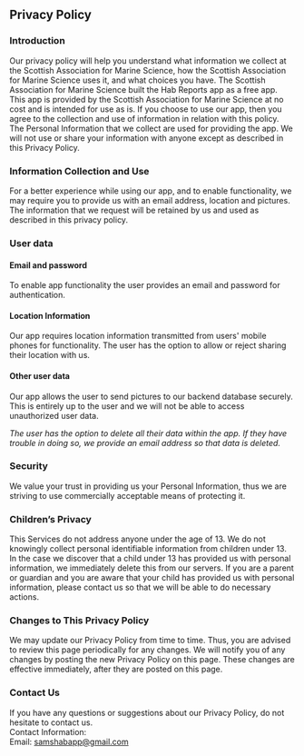 Privacy Policy  
----------------

### Introduction  
Our privacy policy will help you understand what information we collect at the Scottish Association for Marine Science, how the Scottish Association for Marine Science uses it, and what choices you have.
The Scottish Association for Marine Science built the Hab Reports app as a free app. This app is provided by the Scottish Association for Marine Science at no cost and is intended for use as is.
If you choose to use our app, then you agree to the collection and use of information in relation with this policy. The Personal Information that we collect are used for providing the app. We will not use or share your information with anyone except as described in this Privacy Policy.  

### Information Collection and Use  
For a better experience while using our app, and to enable functionality, we may require you to provide us with an email address, location and pictures. The information that we request will be retained by us and used as described in this privacy policy.  

### User data

#### Email and password

To enable app functionality the user provides an email and password for authentication.

#### Location Information  

Our app requires location information transmitted from users' mobile phones for functionality. The user has the option to allow or reject sharing their location with us.

#### Other user data
Our app allows the user to send pictures to our backend database securely. This is entirely up to the user and we will not be able to access unauthorized user data.

*The user has the option to delete all their data within the app. If they have trouble in doing so, we provide an email address so that data is deleted.*

### Security  
We value your trust in providing us your Personal Information, thus we are striving to use commercially acceptable means of protecting it.

### Children’s Privacy  
This Services do not address anyone under the age of 13. We do not knowingly collect personal identifiable information from children under 13. In the case we discover that a child under 13 has provided us with personal information, we immediately delete this from our servers. If you  are a parent or guardian and you are aware that your child has provided us with personal information, please contact us so that we will be able to do necessary actions.  

### Changes to This Privacy Policy  
We may update our Privacy Policy from time to time. Thus, you are advised to review this page periodically for any changes. We will notify you of any changes by posting the new Privacy Policy on this page. These changes are effective immediately, after they are posted on this page.  

### Contact Us  
If you have any questions or suggestions about our Privacy Policy, do not hesitate to contact us.  
Contact Information:  
Email: samshabapp@gmail.com
